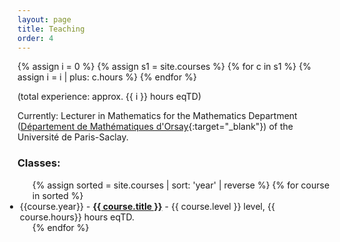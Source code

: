 ```yaml
---
layout: page
title: Teaching
order: 4
---
```

{% assign i = 0 %}
{% assign s1 = site.courses %}
{% for c in s1 %}
    {% assign i = i | plus: c.hours %}
{% endfor %}

(total experience: approx. {{ i }} hours eqTD)
<!--- TOC
I am currently Research and Teaching Assistant (ATER) at the Université de Paris Est (Créteil). During my PhD, I was Tutor (Moniteur) and then Lecturer in Mathematics at the Université de Paris-Saclay.
Classes I am/have been involved with are:
{:toc}-->

Currently: Lecturer in Mathematics for the Mathematics Department ([Département de Mathématiques d'Orsay](https://www.math.u-psud.fr/?lang=fr){:target="\_blank"}) of the Université de Paris-Saclay.



### Classes:

<ul>
  {% assign sorted = site.courses | sort: 'year' | reverse %}
  {% for course in sorted %}
    <li style="margin-left: -20px;">
      {{course.year}} - <a href="{{ course.url }}"><b>{{ course.title }}</b></a>
      - {{ course.level }} level, {{ course.hours}} hours eqTD.
    </li>
  {% endfor %}
</ul>
